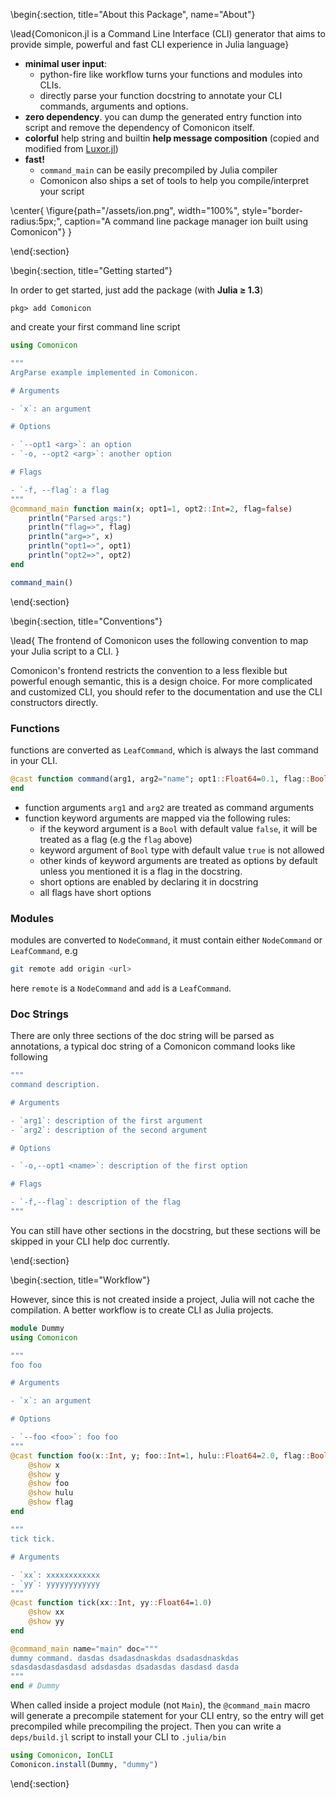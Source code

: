 <!-- =============================
     ABOUT
    ============================== -->

\begin{:section, title="About this Package", name="About"}

\lead{Comonicon.jl is a Command Line Interface (CLI) generator that aims to provide simple, powerful and fast CLI experience in Julia language}

* **minimal user input**:
  * python-fire like workflow turns your functions and modules into CLIs.
  * directly parse your function docstring to annotate your CLI commands, arguments and options.
* **zero dependency**. you can dump the generated entry function into script and remove the dependency of Comonicon itself.
* **colorful** help string and builtin **help message composition** (copied and modified from [Luxor.jl](https://github.com/JuliaGraphics/Luxor.jl))
* **fast!**
  * `command_main` can be easily precompiled by Julia compiler
  * Comonicon also ships a set of tools to help you compile/interpret your script


\center{
  \figure{path="/assets/ion.png", width="100%", style="border-radius:5px;", caption="A command line package manager ion built using Comonicon"}
}

\end{:section}

<!-- =============================
     GETTING STARTED
     ============================== -->
\begin{:section, title="Getting started"}

In order to get started, just add the package (with **Julia ≥ 1.3**)

```julia-repl
pkg> add Comonicon
```

and create your first command line script

```julia
using Comonicon

"""
ArgParse example implemented in Comonicon.

# Arguments

- `x`: an argument

# Options

- `--opt1 <arg>`: an option
- `-o, --opt2 <arg>`: another option

# Flags

- `-f, --flag`: a flag
"""
@command_main function main(x; opt1=1, opt2::Int=2, flag=false)
    println("Parsed args:")
    println("flag=>", flag)
    println("arg=>", x)
    println("opt1=>", opt1)
    println("opt2=>", opt2)
end

command_main()
```
\end{:section}

\begin{:section, title="Conventions"}

\lead{
  The frontend of Comonicon uses the following convention to map your Julia script to a CLI.
}

Comonicon's frontend restricts the convention to a less flexible but powerful enough
semantic, this is a design choice. For more complicated and customized CLI, you should
refer to the documentation and use the CLI constructors directly.

### Functions

functions are converted as `LeafCommand`, which is always the last command in your CLI.

```julia
@cast function command(arg1, arg2="name"; opt1::Float64=0.1, flag::Bool=false)
end
```

- function arguments `arg1` and `arg2` are treated as command arguments
- function keyword arguments are mapped via the following rules:
  - if the keyword argument is a `Bool` with default value `false`, it will be treated as a flag (e.g the `flag` above)
  - keyword argument of `Bool` type with default value `true` is not allowed
  - other kinds of keyword arguments are treated as options by default unless you mentioned it is a flag in the docstring.
  - short options are enabled by declaring it in docstring
  - all flags have short options


### Modules

modules are converted to `NodeCommand`, it must contain either `NodeCommand` or `LeafCommand`, e.g

```sh
git remote add origin <url>
```

here `remote` is a `NodeCommand` and `add` is a `LeafCommand`.

### Doc Strings

There are only three sections of the doc string will be parsed as annotations, a typical
doc string of a Comonicon command looks like following

```julia
"""
command description.

# Arguments

- `arg1`: description of the first argument
- `arg2`: description of the second argument

# Options

- `-o,--opt1 <name>`: description of the first option

# Flags

- `-f,--flag`: description of the flag
"""
```

You can still have other sections in the docstring, but these sections will be skipped
in your CLI help doc currently.

\end{:section}

\begin{:section, title="Workflow"}

However, since this is not created inside a project, Julia will not cache the compilation.
A better workflow is to create CLI as Julia projects.

```julia
module Dummy
using Comonicon

"""
foo foo

# Arguments

- `x`: an argument

# Options

- `--foo <foo>`: foo foo
"""
@cast function foo(x::Int, y; foo::Int=1, hulu::Float64=2.0, flag::Bool=false) where T
    @show x
    @show y
    @show foo
    @show hulu
    @show flag
end

"""
tick tick.

# Arguments

- `xx`: xxxxxxxxxxxx
- `yy`: yyyyyyyyyyyy
"""
@cast function tick(xx::Int, yy::Float64=1.0)
    @show xx
    @show yy
end

@command_main name="main" doc="""
dummy command. dasdas dsadasdnaskdas dsadasdnaskdas
sdasdasdasdasdasd adsdasdas dsadasdas dasdasd dasda
"""
end # Dummy
```

When called inside a project module (not `Main`), the `@command_main` macro will
generate a precompile statement for your CLI entry, so the entry will get precompiled
while precompiling the project. Then you can write a `deps/build.jl` script to
install your CLI to `.julia/bin`

```julia
using Comonicon, IonCLI
Comonicon.install(Dummy, "dummy")
```


\end{:section}
